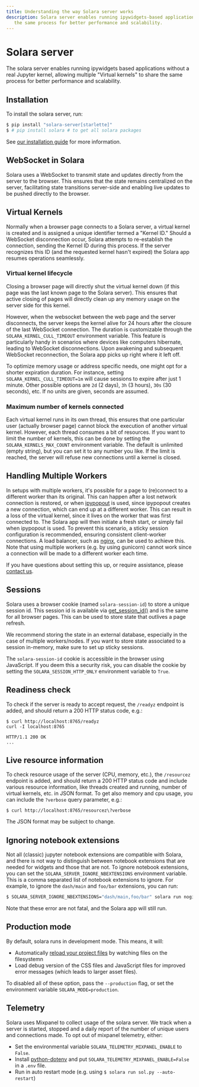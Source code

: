 ```yaml
---
title: Understanding the way Solara server works
description: Solara server enables running ipywidgets-based applications as standalone dashboards and apps, allowing multiple "Virtual kernels" to share
   the same process for better performance and scalability.
---
```

# Solara server

The solara server enables running ipywidgets based applications without a real Jupyter kernel, allowing multiple "Virtual kernels" to share the same process for better performance and scalability.

## Installation

To install the solara server, run:

```bash
$ pip install "solara-server[starlette]"
$ # pip install solara # to get all solara packages
```

See [our installation guide](/documentation/getting_started/installing) for more information.

## WebSocket in Solara
Solara uses a WebSocket to transmit state and updates directly from the server to the browser. This ensures that the state remains centralized on the server, facilitating state transitions server-side and enabling live updates to be pushed directly to the browser.


## Virtual Kernels
Normally when a browser page connects to a Solara server, a virtual kernel is created and is assigned a unique identifier termed a "Kernel ID." Should a WebSocket disconnection occur, Solara attempts to re-establish the connection, sending the Kernel ID during this process. If the server recognizes this ID (and the requested kernel hasn't expired) the Solara app resumes operations seamlessly.

### Virtual kernel lifecycle
Closing a browser page will directly shut the virtual kernel down (if this page was the last known page to the Solara server). This ensures that active closing of pages will directly clean up any memory usage on the server side for this kernel.

However, when the websocket between the web page and the server disconnects, the server keeps the kernel alive for 24 hours after the closure of the last WebSocket connection. The duration is customizable through the `SOLARA_KERNEL_CULL_TIMEOUT` environment variable. This feature is particularly handy in scenarios where devices like computers hibernate, leading to WebSocket disconnections. Upon awakening and subsequent WebSocket reconnection, the Solara app picks up right where it left off.

To optimize memory usage or address specific needs, one might opt for a shorter expiration duration. For instance, setting `SOLARA_KERNEL_CULL_TIMEOUT=1m` will cause sessions to expire after just 1 minute. Other possible options are `2d` (2 days), `3h` (3 hours), `30s` (30 seconds), etc. If no units are given, seconds are assumed.

### Maximum number of kernels connected

Each virtual kernel runs in its own thread, this ensures that one particular user (actually browser page) cannot block the execution of another virtual kernel. However, each thread consumes a bit of resources. If you want to limit the number of kernels, this can be done by setting the `SOLARA_KERNELS_MAX_COUNT` environment variable. The default is unlimited (empty string), but you can set it to any number you like. If the limit is reached, the server will refuse new connections until a kernel is closed.


## Handling Multiple Workers

In setups with multiple workers, it's possible for a page to (re)connect to a different worker than its original. This can happen after a lost network connection is restored, or when [ipypopout](https://github.com/widgetti/ipypopout) is used, since ipypopout creates a new connection, which can end up at a different worker. This can result in a loss of the virtual kernel, since it lives on the worker that was first connected to. The Solara app will then initiate a fresh start, or simply fail when ipypopout is used. To prevent this scenario, a sticky session configuration is recommended, ensuring consistent client-worker connections. A load balancer, such as [nginx](https://www.nginx.com/), can be used to achieve this. Note that using multiple workers (e.g. by using gunicorn) cannot work since a connection will be made to a different worker each time.

If you have questions about setting this up, or require assistance, please [contact us](https://solara.dev/docs/contact).

## Sessions

Solara uses a browser cookie (named `solara-session-id`) to store a unique session id. This session id is available via [get_session_id()](https://solara.dev/api/get_session_id) and is the same for all
browser pages. This can be used to store state that outlives a page refresh.

We recommend storing the state in an external database, especially in the case of multiple workers/nodes. If you want to store state associated to a session in-memory, make sure to set up sticky sessions.


The `solara-session-id` cookie is accessible in the browser using JavaScript. If you deem this a security risk, you can disable the cookie by setting the `SOLARA_SESSION_HTTP_ONLY` environment variable to `True`.


## Readiness check

To check if the server is ready to accept request, the `/readyz` endpoint is added, and should return a 200 HTTP status code, e.g.:

```
$ curl http://localhost:8765/readyz
curl -I localhost:8765

HTTP/1.1 200 OK
...
```

## Live resource information


To check resource usage of the server (CPU, memory, etc.), the `/resourcez` endpoint is added, and should return a 200 HTTP status code and include
various resource information, like threads created and running, number of virtual kernels, etc. in JSON format. To get also memory and cpu usage, you can include
the `?verbose` query parameter, e.g.:

```
$ curl http://localhost:8765/resourcez\?verbose
```

The JSON format may be subject to change.

## Ignoring notebook extensions

Not all (classic) jupyter notebook extensions are compatible with Solara, and there is not way to distinguish between notebook extensions that are needed for widgets and those that are not.
To ignore notebook extensions, you can set the `SOLARA_SERVER_IGNORE_NBEXTENSIONS` environment variable. This is a comma separated list of notebook extensions to ignore. For example, to ignore the `dash/main` and `foo/bar` extensions, you can run:

```bash
$ SOLARA_SERVER_IGNORE_NBEXTENSIONS="dash/main,foo/bar" solara run nogit/sol.py -a
```

Note that these error are not fatal, and the Solara app will still run.

## Production mode

By default, solara runs in development mode. This means, it will:

   * Automatically [reload your project files](/documentation/advanced/reference/reloading) by watching files on the filesystemn
   * Load debug version of the CSS files and JavaScript files for improved error messages (which leads to larger asset files).

To disabled all of these option, pass the `--production` flag, or set the environment variable `SOLARA_MODE=production`.

## Telemetry

Solara uses Mixpanel to collect usage of the solara server. We track when a server is started, stopped and a daily report of the number of unique users and connections made. To opt out of mixpanel telemetry, either:

 * Set the environmental variable `SOLARA_TELEMETRY_MIXPANEL_ENABLE` to `False`.
 * Install [python-dotenv](https://pypi.org/project/python-dotenv/) and put `SOLARA_TELEMETRY_MIXPANEL_ENABLE=False` in a `.env` file.
 * Run in auto restart mode (e.g. using `$ solara run sol.py --auto-restart`)
